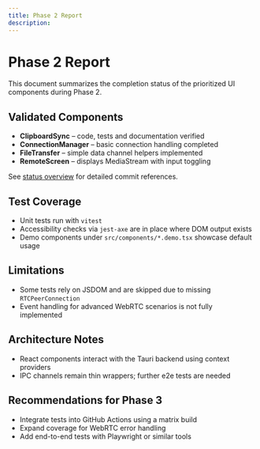 ```yaml
---
title: Phase 2 Report
description: 
---
```

# Phase 2 Report

This document summarizes the completion status of the prioritized UI components during Phase 2.

## Validated Components

- **ClipboardSync** – code, tests and documentation verified
- **ConnectionManager** – basic connection handling completed
- **FileTransfer** – simple data channel helpers implemented
- **RemoteScreen** – displays MediaStream with input toggling

See [status overview](../components/status.md) for detailed commit references.

## Test Coverage

- Unit tests run with `vitest`
- Accessibility checks via `jest-axe` are in place where DOM output exists
- Demo components under `src/components/*.demo.tsx` showcase default usage

## Limitations

- Some tests rely on JSDOM and are skipped due to missing `RTCPeerConnection`
- Event handling for advanced WebRTC scenarios is not fully implemented

## Architecture Notes

- React components interact with the Tauri backend using context providers
- IPC channels remain thin wrappers; further e2e tests are needed

## Recommendations for Phase 3

- Integrate tests into GitHub Actions using a matrix build
- Expand coverage for WebRTC error handling
- Add end-to-end tests with Playwright or similar tools

